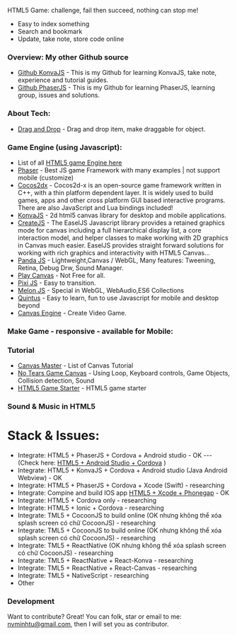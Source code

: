 HTML5 Game: challenge, fail then succeed, nothing can stop me!

* Easy to index something
* Search and bookmark
* Update, take note, store code online

### Overview: My other Github source
* [Github KonvaJS] - This is my Github for learning KonvaJS, take note, experience and tutorial guides.
* [Github PhaserJS] - This is my Github for learning PhaserJS, learning group, issues and solutions.

### About Tech:
* [Drag and Drop] - Drag and drop item, make draggable for object.

### Game Engine (using Javascript):
* List of all [HTML5 game Engine here]
* [Phaser] - Best JS game Framework with many examples | not support mobile (customize)
* [Cocos2dx] - Cocos2d-x is an open-source game framework written in C++, with a thin platform dependent layer. It is widely used to build games, apps and other cross platform GUI based interactive programs. There are also JavaScript and Lua bindings included!
* [KonvaJS] - 2d html5 canvas library for desktop and mobile applications.
* [CreateJS] - The EaselJS Javascript library provides a retained graphics mode for canvas including a full hierarchical display list, a core interaction model, and helper classes to make working with 2D graphics in Canvas much easier. EaselJS provides straight forward solutions for working with rich graphics and interactivity with HTML5 Canvas...
* [Panda JS] - Lightweight,Canvas / WebGL, Many features: Tweening, Retina, Debug Drw, Sound Manager.
* [Play Canvas] - Not Free for all.
* [Pixi JS] - Easy to transition.
* [Melon JS] - Special in WebGL, WebAudio,ES6 Collections
* [Quintus] - Easy to learn, fun to use Javascript for mobile and desktop beyond
* [Canvas Engine] - Create Video Game.

### Make Game - responsive - available for Mobile:

### Tutorial
* [Canvas Master] - List of Canvas Tutorial
* [No Tears Game Canvas] - Using Loop, Keyboard controls, Game Objects, Collision detection, Sound
* [HTML5 Game Starter] - HTML5 game starter

### Sound & Music in HTML5


# Stack & Issues:
* Integrate: HTML5 + PhaserJS + Cordova + Android studio - OK
--- (Check here: [HTML5 + Android Studio + Cordova] )
* Integrate: HTML5 + KonvaJS + Cordova + Android studio (Java Android Webview) - OK
* Integrate: HTML5 + PhaserJS + Cordova + Xcode (Swift) - researching
* Integrate: Compine and build IOS app [HTML5 + Xcode + Phonegap] - OK
* Integrate: HTML5 + Cordova only - researching
* Integrate: HTML5 + Ionic + Cordova - researching
* Integrate: TML5 + CocoonJS to build online (OK nhưng không thể xóa splash screen có chữ CocoonJS) - researching
* Integrate: TML5 + CocoonJS to build online (OK nhưng không thể xóa splash screen có chữ CocoonJS) - researching
* Integrate: TML5 + ReactNative (OK nhưng không thể xóa splash screen có chữ CocoonJS) - researching
* Integrate: TML5 + ReactNative + React-Konva - researching
* Integrate: TML5 + ReactNative + React-Canvas - researching
* Integrate: TML5 + NativeScript - researching
* Other

### Development

Want to contribute? Great!
You can folk, star or email to me: nvminhtu@gmail.com, then I will set you as contributor.


[//]: # (These are reference links used in the body of this note and get stripped out when the markdown processor does its job. There is no need to format nicely because it shouldn't be seen. Thanks SO - http://stackoverflow.com/questions/4823468/store-comments-in-markdown-syntax)

  [Drag and Drop]: <https://developer.mozilla.org/en-US/docs/Web/API/DragEvent>
  [HTML5 + Android Studio + Cordova]: <http://www.emanueleferonato.com/2016/06/20/make-your-html5-games-run-on-android-devices-with-cordova-and-android-studio/>
  [HTML5 + Xcode + Phonegap]: <http://www.emanueleferonato.com/2015/04/29/from-html5-to-ios-native-game-with-phonegap-step-by-step-guide/>
  [My blog]: <http://it.phuotky.com/>
  [Phaser]: <https://phaser.io/>
  [Cocos2dx]: <http://www.cocos2d-x.org/>
  [KonvaJS]: <https://konvajs.github.io/>
  [Play Canvas]: <https://playcanvas.com/>
  [Pixi JS]: <http://www.pixijs.com/>
  [Panda JS]: <http://www.pandajs.net/>
  [Melon JS]: <http://melonjs.org/>
  [Kiwi JS]: <http://www.kiwijs.org/>
  [CreateJS]: <http://createjs.com/>
  [HTML5 game Engine here]: <https://html5gameengine.com/>
  [Canvas Engine]: <http://canvasengine.net/>
  [Canvas Master]: <http://codetheory.in/20-best-canvas-tutorials-and-examples-that-will-make-you-a-canvas-master/>
  [Game JS Engine]: <https://gist.github.com/bebraw/768272>
  [Quintus]: <http://www.html5quintus.com/>
  [No Tears Game Canvas]: <https://www.html5rocks.com/en/tutorials/canvas/notearsgame/#toc-sound>
  [HTML5 Game Starter]: <http://html5devstarter.enclavegames.com/>
  [Github KonvaJS]: <https://github.com/nvminhtu/LearnPhaser>
  [Github PhaserJS]: <https://github.com/nvminhtu/KonvaJS>
